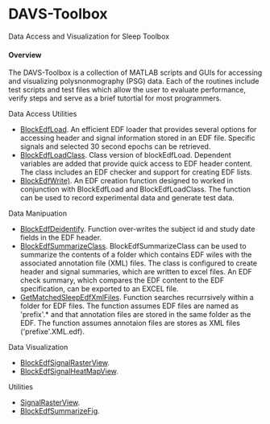 DAVS-Toolbox
============

Data Access and Visualization for Sleep Toolbox

#### Overview
The DAVS-Toolbox is a collection of MATLAB scripts and GUIs for accessing and visualizing polysnonmography (PSG) data. Each of the routines include test scripts and test files which allow the user to evaluate performance, verify steps and serve as a brief tutortial for most programmers.

Data Access Utilities
- [BlockEdfLoad](http://www.mathworks.com/matlabcentral/fileexchange/42784-blockedfload). An efficient EDF loader that provides several options for accessing header and signal information stored in an EDF file. Specific signals and selected 30 second epochs can be retrieved.
- [BlockEdfLoadClass](http://www.mathworks.com/matlabcentral/fileexchange/45227-blockedfloadclass). Class version of blockEdfLoad. Dependent variables are added that provide quick access to EDF header content. The class includes an EDF checker and support for creating EDF lists. 
- [BlockEdfWrite)](http://www.mathworks.com/matlabcentral/fileexchange/46339-blockedfwrite). An EDF creation function designed to worked in conjunction with BlockEdfLoad and BlockEdfLoadClass. The function can be used to record experimental data and generate test data. 

Data Manipuation
- [BlockEdfDeidentify](http://www.mathworks.com/matlabcentral/fileexchange/46423-blockedfdeidentify). Function over-writes the subject id and study date fields in the EDF header.
- [BlockEdfSummarizeClass](https://github.com/DennisDean/BlockEdfSummarizeClass). BlockEdfSummarizeClass can be used to summarize the contents of a folder which contains EDF wiles with the associated annotation file (XML) files. The class is configured to create header and signal summaries, which are written to excel files. An EDF check summary, which compares the EDF content to the EDF specification, can be exported to an EXCEL file.
- [GetMatchedSleepEdfXmlFiles](https://github.com/DennisDean/GetMatchedSleepEdfXmlFiles). Function searches recurrsively within a folder for EDF files. The function assumes EDF files are named as 'prefix'.* and that annotation files are stored in the same folder as the EDF.  The function assumes annotaion files are stores as XML files ('prefixe'.XML.edf).

Data Visualization
- [BlockEdfSignalRasterView](http://www.mathworks.com/matlabcentral/fileexchange/46366-blockedfsignalrasterview). 
- [BlockEdfSignalHeatMapView](http://www.mathworks.com/matlabcentral/fileexchange/46417-blockedfheatmapview). 

Utilities
- [SignalRasterView](http://www.mathworks.com/matlabcentral/fileexchange/46420-blockedfsignalrasterview). 
- [BlockEdfSummarizeFig](https://github.com/DennisDean/BlockEdfSummarizeFig). 
